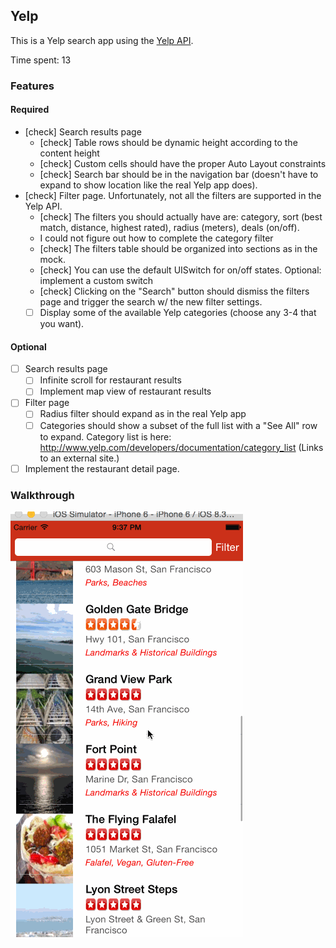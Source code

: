 ## Yelp

This is a Yelp search app using the [Yelp API](http://developer.rottentomatoes.com/docs/read/JSON).

Time spent: 13

### Features

#### Required

- [check] Search results page
   - [check] Table rows should be dynamic height according to the content height
   - [check] Custom cells should have the proper Auto Layout constraints
   - [check] Search bar should be in the navigation bar (doesn't have to expand to show location like the real Yelp app does).
- [check] Filter page. Unfortunately, not all the filters are supported in the Yelp API.
   - [check] The filters you should actually have are: category, sort (best match, distance, highest rated), radius (meters), deals (on/off).
   - I could not figure out how to complete the category filter
   - [check] The filters table should be organized into sections as in the mock.
   - [check] You can use the default UISwitch for on/off states. Optional: implement a custom switch
   - [check] Clicking on the "Search" button should dismiss the filters page and trigger the search w/ the new filter settings.
   - [ ] Display some of the available Yelp categories (choose any 3-4 that you want).

#### Optional

- [ ] Search results page
   - [ ] Infinite scroll for restaurant results
   - [ ] Implement map view of restaurant results
- [ ] Filter page
   - [ ] Radius filter should expand as in the real Yelp app
   - [ ] Categories should show a subset of the full list with a "See All" row to expand. Category list is here: http://www.yelp.com/developers/documentation/category_list (Links to an external site.)
- [ ] Implement the restaurant detail page.

### Walkthrough
![My Image](https://github.com/bryanmclellan/yelperFinal/blob/master/YelpDemo.gif)
